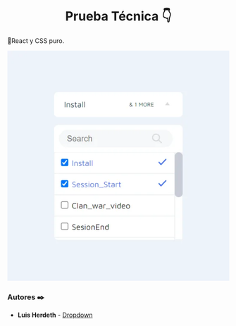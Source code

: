 <h1 align="center">Prueba Técnica 👇</h1>
<p align="left">🚀React y CSS puro.</p>
<p align="center"><img src="dropdown.webp"/></p> 


### Autores ✒️

* **Luis Herdeth** - [Dropdown](https://dropdown-luisherdeth.netlify.app/)
